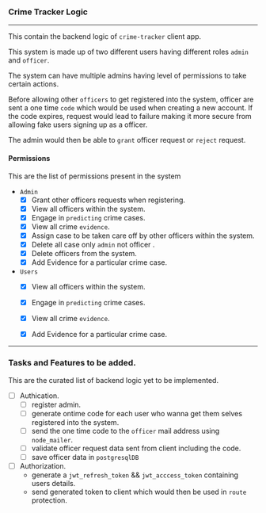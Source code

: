 ### Crime Tracker Logic

-------

This contain the backend logic of `crime-tracker` client app.

This system is made up of two different users having different roles
`admin` and `officer`.

The system can have multiple admins having level of permissions to take certain actions.

Before allowing other `officers` to get registered into the system, officer are sent a one time `code` which would be used when creating a new account. If the code expires, request would lead to failure making it more secure from allowing fake users signing up as a officer.

The admin would then be able to `grant` officer request or `reject` request.

#### Permissions
This are the list of permissions present in the system

- `Admin`
  - [x] Grant other officers requests when registering.
  - [x] View all officers within the system.
  - [x] Engage in `predicting` crime cases.
  - [x] View all crime `evidence`.
  - [x] Assign case to be taken care off by other officers within the system.
  - [x] Delete all case only `admin` not officer .
  - [x] Delete officers from the system.
  - [x] Add Evidence for a particular crime case.
  
- `Users`
  - [x] View all officers within the system.
  - [x] Engage in `predicting` crime cases.
  - [x] View all crime `evidence`.
  - [x] Add Evidence for a particular crime case.  


------

### Tasks and Features to be added.

This are the curated list of backend logic yet to be implemented.

- [ ] Authication.
  - [ ] register admin.
  - [ ] generate ontime code for each user who wanna get them selves registered into the system.
  - [ ] send the one time code to the `officer` mail address using `node_mailer`.
  - [ ] validate officer request data sent from client including the code.
  - [ ] save officer data in `postgresqlDB`
- [ ] Authorization.
  - generate a `jwt_refresh_token` && `jwt_acccess_token` containing users details.
  - send generated token to client which would then be used in `route` protection.
